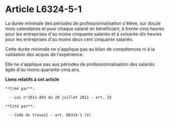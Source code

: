# Article L6324-5-1

La durée minimale des périodes de professionnalisation s'élève, sur douze mois calendaires et pour chaque salarié en
bénéficiant, à trente-cinq heures pour les entreprises d'au moins cinquante salariés et à soixante-dix heures pour les
entreprises d'au moins deux cent cinquante salariés.

Cette durée minimale ne s'applique pas au bilan de compétences ni à la validation des acquis de l'expérience.

Elle ne s'applique pas aux périodes de professionnalisation des salariés âgés d'au moins quarante-cinq ans.

**Liens relatifs à cet article**

	**Créé par**:

	  - Loi n°2011-893 du 28 juillet 2011 - art. 23

	**Cité par**:

	  - Code du travail - art. D6324-1 (V)
